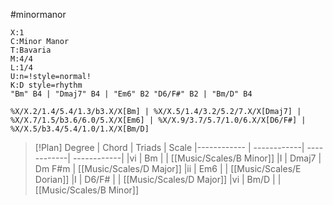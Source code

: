 #minormanor 
```music-abc
X:1
C:Minor Manor
T:Bavaria
M:4/4
L:1/4
U:n=!style=normal!
K:D style=rhythm
"Bm" B4 | "Dmaj7" B4 | "Em6" B2 "D6/F#" B2 | "Bm/D" B4
```

```jtab
%X/X.2/1.4/5.4/1.3/b3.X/X[Bm] | %X/X.5/1.4/3.2/5.2/7.X/X[Dmaj7] | %X/X.7/1.5/b3.6/6.0/5.X/X[Em6] | %X/X.9/3.7/5.7/1.0/6.X/X[D6/F#] | %X/X.5/b3.4/5.4/1.0/1.X/X[Bm/D]
```

> [!Plan]
Degree | Chord | Triads  | Scale 
|------------ | ------------| ------------| ------------| 
|vi | Bm | | [[Music/Scales/B Minor]]
|I | Dmaj7 | Dm F#m | [[Music/Scales/D Major]]
|ii | Em6 |  | [[Music/Scales/E Dorian]]
|I | D6/F# |  | [[Music/Scales/D Major]]
|vi | Bm/D |  | [[Music/Scales/B Minor]]

